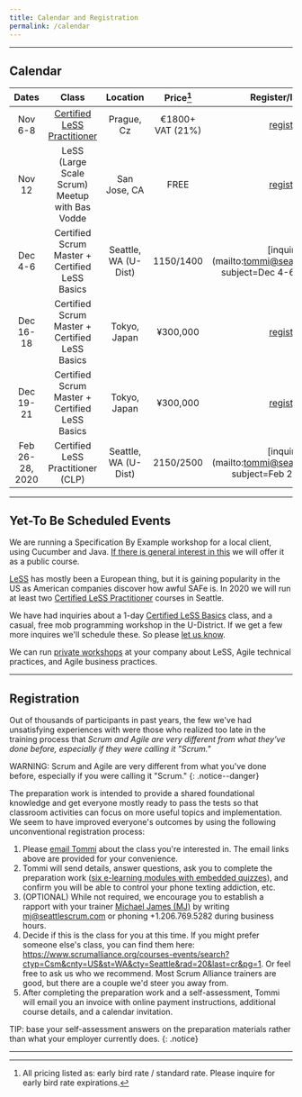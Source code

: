 ```yaml
---
title: Calendar and Registration
permalink: /calendar
---
```


----

## Calendar

| Dates       | Class         |   Location  | Price[^price] | Register/Inquire
| :----------:|:-------------:|:-----------:|:-----:|:---------------:
| Nov 6-8 | [Certified LeSS Practitioner](https://less.works/course-details/certified-less-practitioner-prague-1160) | Prague, Cz | €1800+ VAT (21%) | [register](https://sochova.cz/courses-registration.htm#registovat)
| Nov 12 | LeSS (Large Scale Scrum) Meetup with Bas Vodde | San Jose, CA | FREE |[register](https://www.meetup.com/LeSS-Large-Scale-Scrum-Bay-Area/events/266247086/)
| Dec 4-6 | Certified Scrum Master + Certified LeSS Basics | Seattle, WA (U-Dist) | $1150/$1400 |[inquire](mailto:tommi@seattlescrum.com?subject=Dec 4-6 CSM + CLB)
| Dec 16-18 | Certified Scrum Master + Certified LeSS Basics | Tokyo, Japan | ¥300,000 |[register](https://www.odd-e.jp/training/course-detail/67)
| Dec 19-21 | Certified Scrum Master + Certified LeSS Basics | Tokyo, Japan | ¥300,000 |[register](https://www.odd-e.jp/training/course-detail/72)
| Feb 26-28, 2020 | Certified LeSS Practitioner (CLP) | Seattle, WA (U-Dist) | $2150/$2500 |[inquire](mailto:tommi@seattlescrum.com?subject=Feb 26-28 CLP)


----


## Yet-To Be Scheduled Events

We are running a Specification By Example workshop for a local client, using Cucumber and Java.  [If there is general interest in this](/contact) we will offer it as a public course.

[LeSS](https://www.youtube.com/watch?v=1BZf_Oa7W94&rel=0) has mostly been a European thing, but it is gaining popularity in the US as American companies discover how awful SAFe is.  In 2020 we will run at least two [Certified LeSS Practitioner](/education#certified-less-practitioner-principles-to-practices-clp) courses in Seattle.

We have had inquiries about a 1-day [Certified LeSS Basics](/education#certified-less-basics-clb) class, and a casual, free mob programming workshop in the U-District. If we get a few more inquires we'll schedule these.  So please [let us know](/contact).

We can run [private workshops](/coaching) at your company about LeSS, Agile technical practices, and Agile business practices. 

----

## Registration

Out of thousands of participants in past years, the few we've had unsatisfying experiences with were those who realized too late in the training process that _Scrum and Agile are very different from what they've done before, especially if they were calling it "Scrum."_

WARNING: Scrum and Agile are very different from what you've done before, especially if you were calling it "Scrum."
{: .notice--danger}

The preparation work is intended to provide a shared foundational knowledge and get everyone mostly ready to pass the tests so that classroom activities can focus on more useful topics and implementation.  We seem to have improved everyone's outcomes by using the following unconventional registration process:

1. Please [email Tommi](mailto:tommi@seattlescrum.com?subject=training) about the class you're interested in.  The email links above are provided for your convenience.
1. Tommi will send details, answer questions, ask you to complete the preparation work ([six e-learning modules with embedded quizzes](http://ScrumTrainingSeries.com)), and confirm you will be able to control your phone texting addiction, etc.
1. (OPTIONAL) While not required, we encourage you to establish a rapport with your trainer [Michael James (MJ)](https://www.linkedin.com/in/michaeljamesseattle/) by writing <mj@seattlescrum.com> or phoning +1.206.769.5282 during business hours.
1. Decide if this is the class for you at this time.  If you might prefer someone else's class, you can find them here: <https://www.scrumalliance.org/courses-events/search?ctyp=Csm&cnty=US&st=WA&cty=Seattle&rad=20&last=cr&pg=1>.  Or feel free to ask us who we recommend.  Most Scrum Alliance trainers are good, but there are a couple we'd steer you away from.
1. After completing the preparation work and a self-assessment, Tommi will email you an invoice with online payment instructions, additional course details, and a calendar invitation.

TIP: base your self-assessment answers on the preparation materials rather than what your employer currently does.
{: .notice}

----
[^price]: All pricing listed as: early bird rate / standard rate. Please inquire for early bird rate expirations.
[^lessnyc]: MJ will be presenting a session about management's role in Scrum, and a workshop on Test Driven Development [TDD]
